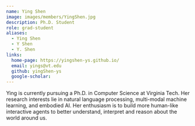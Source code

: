 ```yaml
---
name: Ying Shen
image: images/members/YingShen.jpg
description: Ph.D. Student
role: grad-student
aliases:
  - Ying Shen
  - Y Shen
  - Y. Shen
links:
  home-page: https://yingshen-ys.github.io/
  email: yings@vt.edu
  github: yingShen-ys
  google-scholar: 
---
```


Ying is currently pursuing a Ph.D. in Computer Science at Virginia Tech. Her research interests lie in natural language processing, multi-modal machine learning, and embodied AI. Her enthusiasm is to build more human-like interactive agents to better understand, interpret and reason about the world around us.